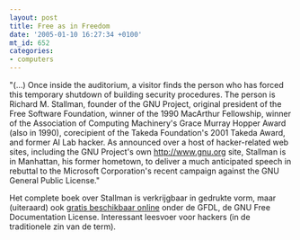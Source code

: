 ```yaml
---
layout: post
title: Free as in Freedom
date: '2005-01-10 16:27:34 +0100'
mt_id: 652
categories:
- computers
---
```

"(...) Once inside the auditorium, a visitor finds the person who has forced this temporary shutdown of building security procedures. The person is Richard M. Stallman, founder of the GNU Project, original president of the Free Software Foundation, winner of the 1990 MacArthur Fellowship, winner of the Association of Computing Machinery's Grace Murray Hopper Award (also in 1990), corecipient of the Takeda Foundation's 2001 Takeda Award, and former AI Lab hacker. As announced over a host of hacker-related web sites, including the GNU Project's own <a href="http://www.gnu.org/">http://www.gnu.org</a> site, Stallman is in Manhattan, his former hometown, to deliver a much anticipated speech in rebuttal to the Microsoft Corporation's recent campaign against the GNU General Public License."

Het complete boek over Stallman is verkrijgbaar in gedrukte vorm, maar (uiteraard) ook <a href="http://www.oreilly.com/openbook/freedom/">gratis beschikbaar online</a> onder de GFDL, de GNU Free Documentation License. Interessant leesvoer voor hackers (in de traditionele zin van de term).
